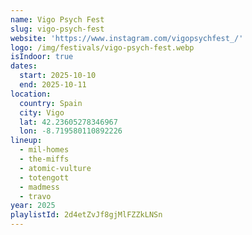 ```yaml
---
name: Vigo Psych Fest
slug: vigo-psych-fest
website: 'https://www.instagram.com/vigopsychfest_/'
logo: /img/festivals/vigo-psych-fest.webp
isIndoor: true
dates:
  start: 2025-10-10
  end: 2025-10-11
location:
  country: Spain
  city: Vigo
  lat: 42.23605278346967
  lon: -8.719580110892226
lineup:
  - mil-homes
  - the-miffs
  - atomic-vulture
  - totengott
  - madmess
  - travo
year: 2025
playlistId: 2d4etZvJf8gjMlFZZkLNSn
---
```



